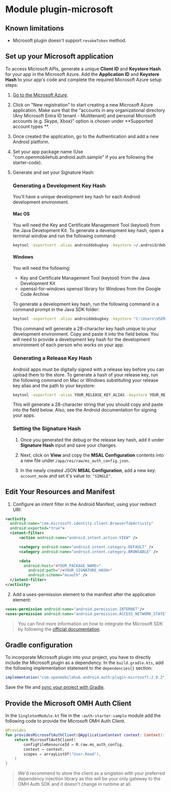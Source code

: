 # Module plugin-microsoft

## Known limitations

- Microsoft plugin doesn't support `revokeToken` method.

## Set up your Microsoft application

To access Microsoft APIs, generate a unique **Client ID** and **Keystore Hash** for your app in the
Microsoft Azure. Add the **Application ID** and **Keystore Hash** to your app's code and complete
the required Microsoft Azure setup steps:

1. [Go to the Microsoft Azure](https://portal.azure.com/#view/Microsoft_AAD_RegisteredApps/ApplicationsListBlade).
2. Click on "New registration" to start creating a new Microsoft Azure application. Make sure that
   the "accounts in any organizational directory (Any Microsoft Entra ID tenant - Multitenant) and
   personal Microsoft accounts (e.g. Skype, Xbox)" option is chosen under **Supported account types
   **.
3. Once created the application, go to the Authentication and add a new Android platform.
4. Set your app package name (Use "com.openmobilehub.android.auth.sample" if you are
   following the starter-code).
5. Generate and set your Signature Hash:

   ### Generating a Development Key Hash

   You'll have a unique development key hash for each Android development environment.

   #### Mac OS

   You will need the Key and Certificate Management Tool (keytool) from the Java Development Kit. To
   generate a development key hash, open a terminal window and run the following command:

   ```bash
   keytool -exportcert -alias androiddebugkey -keystore ~/.android/debug.keystore | openssl sha1 -binary | openssl base64
   ```

   #### Windows

   You will need the following:

   - Key and Certificate Management Tool (keytool) from the Java Development Kit
   - openssl-for-windows openssl library for Windows from the Google Code Archive

   To generate a development key hash, run the following command in a command prompt in the Java SDK
   folder:

   ```bash
   keytool -exportcert -alias androiddebugkey -keystore "C:\Users\USERNAME\android\debug.keystore" | "PATH_TO_OPENSSL_LIBRARY\bin\openssl" sha1 -binary | "PATH_TO_OPENSSL_LIBRARY\bin\openssl" base64
   ```

   This command will generate a 28-character key hash unique to your development environment. Copy
   and paste it into the field below. You will need to provide a development key hash for the
   development environment of each person who works on your app.

   ### Generating a Release Key Hash

   Android apps must be digitally signed with a release key before you can upload them to the store.
   To generate a hash of your release key, run the following command on Mac or Windows substituting
   your release key alias and the path to your keystore:

   ```bash
   keytool -exportcert -alias YOUR_RELEASE_KEY_ALIAS -keystore YOUR_RELEASE_KEY_PATH | openssl sha1 -binary | openssl base64
   ```

   This will generate a 28-character string that you should copy and paste into the field below.
   Also, see the Android documentation for signing your apps.

   ### Setting the Signature Hash

   1. Once you generated the debug or the release key hash, add it under **Signature Hash** input
      and save your changes.

   2. Next, click on **View** and copy the **MSAL Configuration** contents into a new file
      under `/app/res/raw/ms_auth_config.json`.

   3. In the newly created JSON **MSAL Configuration**, add a new key: `account_mode` and set it's
      value to: `"SINGLE"`.

## Edit Your Resources and Manifest

1. Configure an intent filter in the Android Manifest, using your redirect URI:

```xml
<activity
  android:name="com.microsoft.identity.client.BrowserTabActivity"
  android:exported="true">
  <intent-filter>
      <action android:name="android.intent.action.VIEW" />

      <category android:name="android.intent.category.DEFAULT" />
      <category android:name="android.intent.category.BROWSABLE" />

      <data
        android:host="<YOUR_PACKAGE_NAME>"
          android:path="/<YOUR_SIGNATURE_HASH>"
          android:scheme="msauth" />
  </intent-filter>
</activity>
```

2. Add a uses-permission element to the manifest after the application element:

```xml
<uses-permission android:name="android.permission.INTERNET"/>
<uses-permission android:name="android.permission.ACCESS_NETWORK_STATE"/>
```

> You can find more information on how to integrate the Microsoft SDK by following
> the [official documentation](https://github.com/AzureAD/microsoft-authentication-library-for-android).

## Gradle configuration

To incorporate Microsoft plugin into your project, you have to directly include the Microsoft plugin
as a dependency. In the `build.gradle.kts`, add the following implementation statement to
the `dependencies{}` section:

```groovy
implementation("com.openmobilehub.android.auth:plugin-microsoft:2.0.2")
```

Save the file
and [sync your project with Gradle](https://developer.android.com/studio/build#sync-files).

## Provide the Microsoft OMH Auth Client

In the `SingletonModule.kt` file in the `:auth-starter-sample` module add the following code to
provide the Microsoft OMH Auth Client.

```kotlin
@Provides
fun providesMicrosoftAuthClient(@ApplicationContext context: Context): MicrosoftAuthClient {
    return MicrosoftAuthClient(
        configFileResourceId = R.raw.ms_auth_config,
        context = context,
        scopes = arrayListOf("User.Read"),
    )
}
```

> We'd recommend to store the client as a singleton with your preferred dependency injection library
> as this will be your only gateway to the OMH Auth SDK and it doesn't change in runtime at all.

